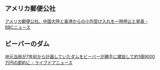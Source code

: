 ## アメリカ郵便公社

[アメリカ郵便公社、中国大陸と香港からの小包受け入れを一時停止と発表 - BBCニュース](https://www.bbc.com/japanese/articles/ckgre5rvepvo)

## ビーバーのダム

[地元当局が7年前から計画していたダムをビーバーが勝手に建設して約1億9000万円の節約に - ライブドアニュース](https://news.livedoor.com/article/detail/28091283/)
